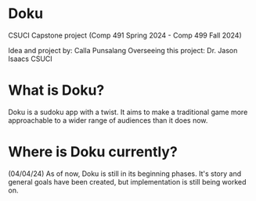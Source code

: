 # Doku
CSUCI Capstone project (Comp 491 Spring 2024 - Comp 499 Fall 2024)

Idea and project by: Calla Punsalang
Overseeing this project: Dr. Jason Isaacs CSUCI

# What is Doku?
Doku is a sudoku app with a twist. It aims to make a traditional game more approachable to a wider range of audiences than it does now.

# Where is Doku currently?
(04/04/24)
As of now, Doku is still in its beginning phases. It's story and general goals have been created, but implementation is still being worked on.
